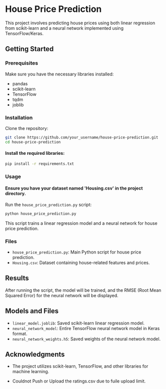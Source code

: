 # House Price Prediction

This project involves predicting house prices using both linear regression from scikit-learn and a neural network implemented using TensorFlow/Keras.

## Getting Started

### Prerequisites

Make sure you have the necessary libraries installed:

- pandas
- scikit-learn
- TensorFlow
- tqdm
- joblib

### Installation

Clone the repository:

```bash
git clone https://github.com/your_username/house-price-prediction.git
cd house-price-prediction
```

#### Install the required libraries:

```bash
pip install -r requirements.txt
```

### Usage

#### Ensure you have your dataset named 'Housing.csv' in the project directory.

Run the `house_price_prediction.py` script:

```bash
python house_price_prediction.py
```

This script trains a linear regression model and a neural network for house price prediction.

### Files

- `house_price_prediction.py`: Main Python script for house price prediction.
- `Housing.csv`: Dataset containing house-related features and prices.

## Results

After running the script, the model will be trained, and the RMSE (Root Mean Squared Error) for the neural network will be displayed.

## Models and Files

- `linear_model.joblib`: Saved scikit-learn linear regression model.
- `neural_network_model`: Entire TensorFlow neural network model in Keras format.
- `neural_network_weights.h5`: Saved weights of the neural network model.

## Acknowledgments

- The project utilizes scikit-learn, TensorFlow, and other libraries for machine learning.

- Couldnot Push or Upload the ratings.csv due to fuile upload limit.
